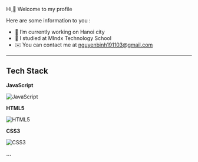 Hi,👋 Welcome to my profile

Here are some information to you :

   - 🔭 I’m currently working on Hanoi city
   - 🌱 I studied at MIndx Technology School
   - ✉️ You can contact me at nguyenbinh191103@gmail.com

<hr/>

## Tech Stack

**JavaScript**

![JavaScript](https://raw.githubusercontent.com/your-username/your-project/master/assets/icons/javascript.svg)

**HTML5**

![HTML5](https://raw.githubusercontent.com/your-username/your-project/master/assets/icons/html5.svg)

**CSS3**

![CSS3](https://raw.githubusercontent.com/your-username/your-project/master/assets/icons/css3.svg)

**...**

<!--
**nguyenbinh2003/nguyenbinh2003** is a ✨ _special_ ✨ repository because its `README.md` (this file) appears on your GitHub profile.

Here are some ideas to get you started:

- 🔭 I’m currently working on ...
- 🌱 I’m currently learning ...
- 👯 I’m looking to collaborate on ...
- 🤔 I’m looking for help with ...
- 💬 Ask me about ...
- 📫 How to reach me: ...
- 😄 Pronouns: ...
- ⚡ Fun fact: ...
-->
